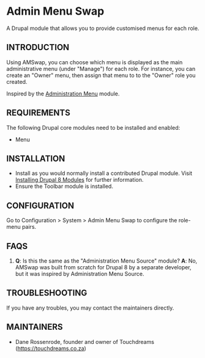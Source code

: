 # Admin Menu Swap

A Drupal module that allows you to provide customised menus for each role.

## INTRODUCTION

Using AMSwap, you can choose which menu is displayed as the main administrative 
menu (under "Manage") for each role. For instance, you can create an "Owner" 
menu, then assign that menu to to the "Owner" role you created.

Inspired by the [Administration Menu](
https://www.drupal.org/project/admin_menu_source) module.

## REQUIREMENTS

The following Drupal core modules need to be installed and enabled:
 * Menu

## INSTALLATION

 * Install as you would normally install a contributed Drupal module. Visit
   [Installing Drupal 8 Modules](
   https://www.drupal.org/docs/8/extending-drupal-8/installing-drupal-8-modules)
   for further information.
 * Ensure the Toolbar module is installed.

## CONFIGURATION

Go to Configuration > System > Admin Menu Swap to configure the role-menu pairs.

## FAQS

1. **Q**: Is this the same as the "Administration Menu Source" module?
**A**: No, AMSwap was built from scratch for Drupal 8 by a separate developer,
but it was inspired by Administration Menu Source.

## TROUBLESHOOTING

If you have any troubles, you may contact the maintainers directly.

## MAINTAINERS

 * Dane Rossenrode, founder and owner of Touchdreams (https://touchdreams.co.za)
